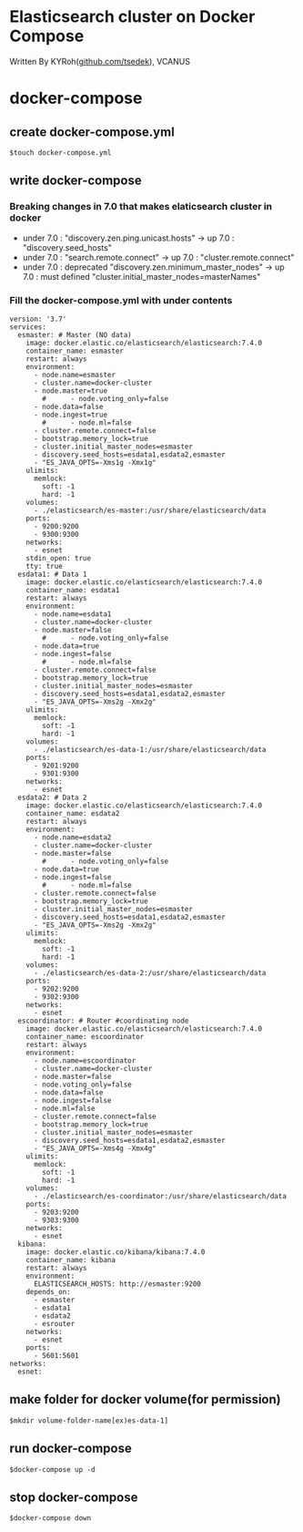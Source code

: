 # Elasticsearch cluster on Docker Compose

Written By KYRoh([github.com/tsedek](https://github.com/tsedek)), VCANUS

# docker-compose

## create docker-compose.yml
```
$touch docker-compose.yml
```

## write docker-compose
### Breaking changes in 7.0 that makes elaticsearch cluster in docker
- under 7.0 : "discovery.zen.ping.unicast.hosts" -> up 7.0 : "discovery.seed_hosts"
- under 7.0 : "search.remote.connect" -> up 7.0 : "cluster.remote.connect"
- under 7.0 : deprecated "discovery.zen.minimum_master_nodes" -> up 7.0 : must defined "cluster.initial_master_nodes=masterNames"

### Fill the docker-compose.yml with under contents
```
version: '3.7'
services:
  esmaster: # Master (NO data)
    image: docker.elastic.co/elasticsearch/elasticsearch:7.4.0
    container_name: esmaster
    restart: always
    environment:
      - node.name=esmaster
      - cluster.name=docker-cluster
      - node.master=true
        #      - node.voting_only=false
      - node.data=false
      - node.ingest=true
        #      - node.ml=false
      - cluster.remote.connect=false
      - bootstrap.memory_lock=true
      - cluster.initial_master_nodes=esmaster  
      - discovery.seed_hosts=esdata1,esdata2,esmaster
      - "ES_JAVA_OPTS=-Xms1g -Xmx1g"
    ulimits:
      memlock:
        soft: -1
        hard: -1
    volumes:
      - ./elasticsearch/es-master:/usr/share/elasticsearch/data
    ports:
      - 9200:9200
      - 9300:9300
    networks:
      - esnet
    stdin_open: true
    tty: true
  esdata1: # Data 1
    image: docker.elastic.co/elasticsearch/elasticsearch:7.4.0
    container_name: esdata1
    restart: always
    environment:
      - node.name=esdata1
      - cluster.name=docker-cluster
      - node.master=false
        #      - node.voting_only=false
      - node.data=true
      - node.ingest=false
        #      - node.ml=false
      - cluster.remote.connect=false
      - bootstrap.memory_lock=true
      - cluster.initial_master_nodes=esmaster
      - discovery.seed_hosts=esdata1,esdata2,esmaster
      - "ES_JAVA_OPTS=-Xms2g -Xmx2g"
    ulimits:
      memlock:
        soft: -1
        hard: -1
    volumes:
      - ./elasticsearch/es-data-1:/usr/share/elasticsearch/data
    ports:
      - 9201:9200
      - 9301:9300
    networks:
      - esnet
  esdata2: # Data 2
    image: docker.elastic.co/elasticsearch/elasticsearch:7.4.0
    container_name: esdata2
    restart: always
    environment:
      - node.name=esdata2
      - cluster.name=docker-cluster
      - node.master=false
        #      - node.voting_only=false
      - node.data=true
      - node.ingest=false
        #      - node.ml=false
      - cluster.remote.connect=false
      - bootstrap.memory_lock=true
      - cluster.initial_master_nodes=esmaster
      - discovery.seed_hosts=esdata1,esdata2,esmaster
      - "ES_JAVA_OPTS=-Xms2g -Xmx2g"
    ulimits:
      memlock:
        soft: -1
        hard: -1
    volumes:
      - ./elasticsearch/es-data-2:/usr/share/elasticsearch/data
    ports:
      - 9202:9200
      - 9302:9300
    networks:
      - esnet
  escoordinator: # Router #coordinating node
    image: docker.elastic.co/elasticsearch/elasticsearch:7.4.0
    container_name: escoordinator
    restart: always
    environment:
      - node.name=escoordinator
      - cluster.name=docker-cluster
      - node.master=false
      - node.voting_only=false
      - node.data=false
      - node.ingest=false
      - node.ml=false
      - cluster.remote.connect=false
      - bootstrap.memory_lock=true
      - cluster.initial_master_nodes=esmaster
      - discovery.seed_hosts=esdata1,esdata2,esmaster
      - "ES_JAVA_OPTS=-Xms4g -Xmx4g"
    ulimits:
      memlock:
        soft: -1
        hard: -1
    volumes:
      - ./elasticsearch/es-coordinator:/usr/share/elasticsearch/data
    ports:
      - 9203:9200
      - 9303:9300
    networks:
      - esnet
  kibana:
    image: docker.elastic.co/kibana/kibana:7.4.0
    container_name: kibana
    restart: always
    environment:
      ELASTICSEARCH_HOSTS: http://esmaster:9200
    depends_on:
      - esmaster
      - esdata1
      - esdata2
      - esrouter
    networks:
      - esnet
    ports:
      - 5601:5601
networks:
  esnet:
```

## make folder for docker volume(for permission)
```
$mkdir volume-folder-name[ex)es-data-1]
```

## run docker-compose
```
$docker-compose up -d
```

## stop docker-compose
```
$docker-compose down
```
